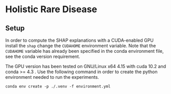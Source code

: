 # Holistic Rare Disease

## Setup

In order to compute the SHAP explanations with a CUDA-enabled GPU install the `shap` change the `CUDAHOME` environment variable. Note that the `CUDAHOME` variable has already been specified in the conda environment file, see the conda version requirement.

The GPU version has been tested on GNU/Linux x64 4.15 with cuda 10.2 and conda >= 4.3 . Use the following command in order to create the python environment needed to run the experiments.

```
conda env create -p ./.venv -f environment.yml
```
